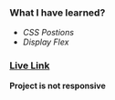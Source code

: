 ### **What I have learned?**
- *CSS Postions*
- *Display Flex*


### [Live Link](https://live-class-project-5.vercel.app/)

**Project is not responsive**